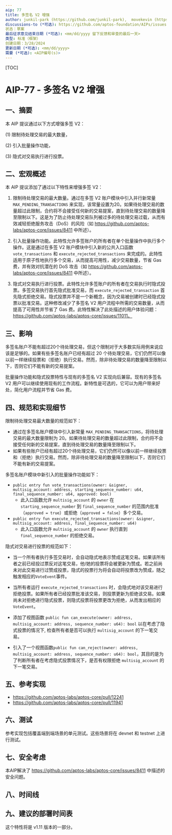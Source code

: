 ```yaml
---
aip: 77
title: 多签名 V2 增强
author: junkil-park (https://github.com/junkil-park),  movekevin (https://github.com/movekevin) 
discussions-to (*可选): https://github.com/aptos-foundation/AIPs/issues/409 
状态：草案
最后征求意见结束日期 (*可选): <mm/dd/yyyy 留下反馈和审查的最后一天>
类型: 标准（框架）
创建日期：3/28/2024
更新日期 (*可选): <mm/dd/yyyy>
需要 (*可选): <AIP编号(s)>
---
```


[TOC]

# AIP-77 - 多签名 V2 增强

## 一、摘要

本 AIP 提议通过以下方式增强多签 V2：

(1) 限制待处理交易的最大数量，

(2) 引入批量操作功能，

(3) 隐式对交易执行进行投票。



## 二、宏观概述

本 AIP 提议添加了通过以下特性来增强多签 V2：
1. 限制待处理交易的最大数量。通过在多签 V2 账户模块中引入并行新常量 `MAX_PENDING_TRANSACTIONS` 来实现，该常量设置为20。如果待处理交易的数量超过此限制，合约将不会接受任何新的交易提案，直到待处理交易的数量降至限制以下。这是为了防止待处理交易队列被过多的待处理交易过载，从而有效减轻拒绝服务攻击（DoS）的风险（如 https://github.com/aptos-labs/aptos-core/issues/8411 中所述）。

2. 引入批量操作功能。此特性允许多签账户的所有者在单个批量操作中执行多个操作。这是通过在多签 V2 账户模块中引入新的公共入口函数 `vote_transactions` 和 `execute_rejected_transactions` 来完成的。此特性适用于原子性地执行多个交易，从而提高可用性，减少交易数量，节省 Gas 费，并有效对抗潜在的 DoS 攻击（如 https://github.com/aptos-labs/aptos-core/issues/8411 中所述）。

3. 隐式对交易执行进行投票。此特性允许多签账户的所有者在交易执行时隐式投票。多签交易执行首先隐式批准交易，而 `execute_rejected_transaction` 首先隐式拒绝交易。隐式投票并不是一个新概念，因为交易被创建时已经隐式投票以批准交易。这种修改减少了多签名 V2 用户流程中所需的交易数量，从而提高了可用性并节省了 Gas 费。此特性解决了此处描述的用户体验问题：https://github.com/aptos-labs/aptos-core/issues/11011。

## 三、影响

多签名账户不能有超过20个待处理交易，但这个限制对于大多数实际用例来说应该是足够的。如果有些多签名账户已经有超过 20 个待处理交易，它们仍然可以像以前一样继续投票和（拒绝）执行交易。然而，除非待处理交易的数量降至限制以下，否则它们不能有新的交易提案。

批量操作功能和隐式投票特性与现有的多签名 V2 实现向后兼容。现有的多签名 V2 用户可以继续使用现有的工作流程。新特性是可选的，它可以为用户带来好处，简化用户流程并节省 Gas 费。

## 四、规范和实现细节

限制待处理交易最大数量的规范如下：

* 通过在多签名账户模块中引入新常量 `MAX_PENDING_TRANSACTIONS`，将待处理交易的最大数量限制为 20。如果待处理交易的数量超过此限制，合约将不会接受任何新的交易提案，直到待处理交易的数量降至限制以下。
* 如果有些账户已经有超过20个待处理交易，它们仍然可以像以前一样继续投票和（拒绝）执行交易。然而，除非待处理交易的数量降至限制以下，否则它们不能有新的交易提案。

多签名账户模块中新引入的批量操作功能如下：
* `public entry fun vote_transactions(owner: &signer, multisig_account: address, starting_sequence_number: u64, final_sequence_number: u64, approved: bool)`
  * 此入口函数允许 `multisig_account` 的 `owner` 在 `starting_sequence_number` 到 `final_sequence_number` 的范围内批准（`approved = true`）或拒绝（`approved = false`）多个交易。
* `public entry fun execute_rejected_transactions(owner: &signer, multisig_account: address, final_sequence_number: u64)`
  * 此入口函数允许 `multisig_account` 的 `owner` 执行直到 `final_sequence_number` 的拒绝交易。

隐式对交易进行投票的规范如下：
* 当一个所有者执行多签交易时，会自动隐式地表示赞成这笔交易。如果该所有者之前已经投过票反对这笔交易，他/她的投票将会被更新为赞成。若之前尚未对此交易进行过赞成投票，隐式的投票行为将会自动将投票改为赞成，随之触发相应的`VoteEvent`事件。

* 当所有者运行 `execute_rejected_transactions` 时，会隐式地对该交易进行拒绝投票。如果所有者已经投票批准该交易，则投票更新为拒绝该交易。如果尚未对拒绝进行隐式投票，则隐式投票将投票更改为拒绝，从而发出相应的 `VoteEvent`。

* 添加了视图函数 `public fun can_execute(owner: address, multisig_account: address, sequence_number: u64): bool` 以在考虑了隐式投票的情况下, 检查所有者是否可以执行 `multisig_account` 的下一笔交易。

  

* 引入了一个视图函数`public fun can_reject(owner: address, multisig_account: address, sequence_number: u64): bool`，其目的是为了判断所有者在考虑隐式投票情况下，是否有权限拒绝 `multisig_account`  的下一笔交易。



## 五、参考实现

* https://github.com/aptos-labs/aptos-core/pull/12241 
* https://github.com/aptos-labs/aptos-core/pull/11941 



## 六、测试
参考实现包括覆盖端到端场景的单元测试。这些场景将在 devnet 和 testnet 上进行测试。



## 七、安全考虑

本AIP解决了 https://github.com/aptos-labs/aptos-core/issues/8411 中描述的安全问题。



## 八、时间线



## 九、建议的部署时间表

这个特性将是 v1.11 版本的一部分。